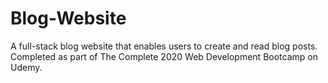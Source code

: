 # Blog-Website
A full-stack blog website that enables users to create and read blog posts.  Completed as part of The Complete 2020 Web Development Bootcamp on Udemy.
